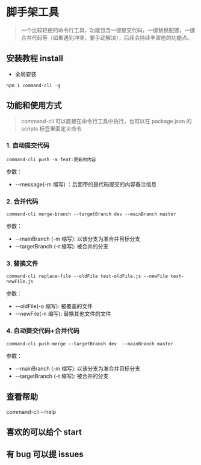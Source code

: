 # 脚手架工具

> 一个比较轻便的命令行工具，功能包含一键提交代码，一键替换配置，一键合并代码等（如果遇到冲突，要手动解决），后续会持续丰富他的功能点。

## 安装教程 install

-   全局安装

```
npm i command-cli -g
```

## 功能和使用方式

> command-cli 可以直接在命令行工具中执行，也可以在 package.json 的 scripts 标签里面定义命令

### 1. 自动提交代码

```
command-cli push -m feat:更新的内容

```

参数：

-   --message(-m 缩写) ：后面带的是代码提交的内容备注信息

### 2. 合并代码

```
command-cli merge-branch --targetBranch dev --mainBranch master
```

参数：

-   --mainBranch (-m 缩写): 以该分支为准合并目标分支
-   --targetBranch (-t 缩写): 被合并的分支

### 3. 替换文件

```
command-cli replace-file --oldFile test-oldFile.js --newFile test-newFile.js
```

参数：

-   --oldFile(-o 缩写): 被覆盖的文件
-   --newFile(-n 缩写): 替换其他文件的文件

### 4. 自动提交代码+合并代码

```
command-cli push-merge --targetBranch dev  --mainBranch master
```

参数：

-   --mainBranch (-m 缩写): 以该分支为准合并目标分支
-   --targetBranch (-t 缩写): 被合并的分支

## 查看帮助

command-cli --help

## 喜欢的可以给个 start

## 有 bug 可以提 issues
